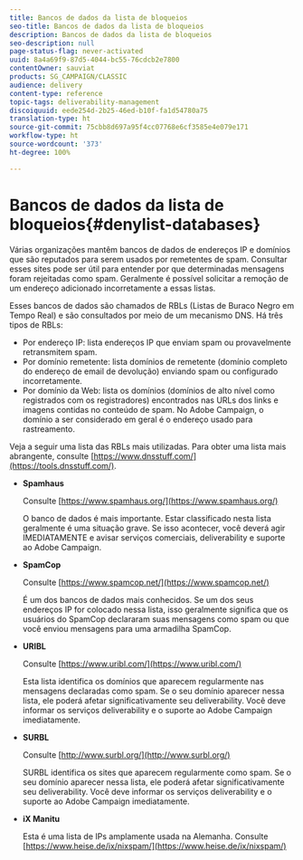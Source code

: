 ```yaml
---
title: Bancos de dados da lista de bloqueios
seo-title: Bancos de dados da lista de bloqueios
description: Bancos de dados da lista de bloqueios
seo-description: null
page-status-flag: never-activated
uuid: 8a4a69f9-87d5-4044-bc55-76cdcb2e7800
contentOwner: sauviat
products: SG_CAMPAIGN/CLASSIC
audience: delivery
content-type: reference
topic-tags: deliverability-management
discoiquuid: eede254d-2b25-46ed-b10f-fa1d54780a75
translation-type: ht
source-git-commit: 75cbb8d697a95f4cc07768e6cf3585e4e079e171
workflow-type: ht
source-wordcount: '373'
ht-degree: 100%

---
```



# Bancos de dados da lista de bloqueios{#denylist-databases}

Várias organizações mantêm bancos de dados de endereços IP e domínios que são reputados para serem usados por remetentes de spam. Consultar esses sites pode ser útil para entender por que determinadas mensagens foram rejeitadas como spam. Geralmente é possível solicitar a remoção de um endereço adicionado incorretamente a essas listas.

Esses bancos de dados são chamados de RBLs (Listas de Buraco Negro em Tempo Real) e são consultados por meio de um mecanismo DNS. Há três tipos de RBLs:

* Por endereço IP: lista endereços IP que enviam spam ou provavelmente retransmitem spam.
* Por domínio remetente: lista domínios de remetente (domínio completo do endereço de email de devolução) enviando spam ou configurado incorretamente.
* Por domínio da Web: lista os domínios (domínios de alto nível como registrados com os registradores) encontrados nas URLs dos links e imagens contidas no conteúdo de spam. No Adobe Campaign, o domínio a ser considerado em geral é o endereço usado para rastreamento.

Veja a seguir uma lista das RBLs mais utilizadas. Para obter uma lista mais abrangente, consulte [https://www.dnsstuff.com/](https://tools.dnsstuff.com/).

* **Spamhaus**

   Consulte [https://www.spamhaus.org/](https://www.spamhaus.org/)

   O banco de dados é mais importante. Estar classificado nesta lista geralmente é uma situação grave. Se isso acontecer, você deverá agir IMEDIATAMENTE e avisar serviços comerciais, deliverability e suporte ao Adobe Campaign.

* **SpamCop**

   Consulte [https://www.spamcop.net/](https://www.spamcop.net/)

   É um dos bancos de dados mais conhecidos. Se um dos seus endereços IP for colocado nessa lista, isso geralmente significa que os usuários do SpamCop declararam suas mensagens como spam ou que você enviou mensagens para uma armadilha SpamCop.

* **URIBL**

   Consulte [https://www.uribl.com/](https://www.uribl.com/)

   Esta lista identifica os domínios que aparecem regularmente nas mensagens declaradas como spam. Se o seu domínio aparecer nessa lista, ele poderá afetar significativamente seu deliverability. Você deve informar os serviços deliverability e o suporte ao Adobe Campaign imediatamente.

* **SURBL**

   Consulte [http://www.surbl.org/](http://www.surbl.org/)

   SURBL identifica os sites que aparecem regularmente como spam. Se o seu domínio aparecer nessa lista, ele poderá afetar significativamente seu deliverability. Você deve informar os serviços deliverability e o suporte ao Adobe Campaign imediatamente.

* **iX Manitu**

   Esta é uma lista de IPs amplamente usada na Alemanha. Consulte [https://www.heise.de/ix/nixspam/](https://www.heise.de/ix/nixspam/)

<!--* SORBS

  [https://www.nl.sorbs.net](https://www.nl.sorbs.net) compiles a list of IP addresses that are reputed to be dynamic IP address (i.e. attributed temporarily to ISP subscribers) or "open relay" addresses. Certain domains check whether the IP address of a sender is not listed on this site before accepting email. Checking the IP addresses on this site can prove useful.-->